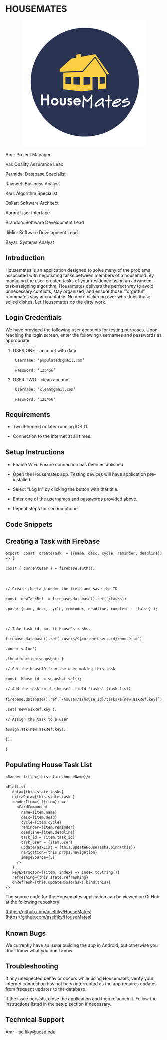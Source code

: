 # HOUSEMATES

<img src="./src/assets/HouseMates_Logo_Circle_01.png"
     alt="Logo"
     width="400"
     height="400"
     style= "margin: 10px auto 20px; display: block; height: 100; width: 100;"     
/>

Amr: Project Manager

Val: Quality Assurance Lead

Parmida: Database Specialist

Ravneet: Business Analyst

Karl: Algorithm Specialist

Oskar: Software Architect

Aaron: User Interface

Brandon: Software Development Lead

JiMin: Software Development Lead

Bayar: Systems Analyst

## Introduction

Housemates is an application designed to solve many of the problems associated with negotiating tasks between members of a household. By managing the user-created tasks of your residence using an advanced task-assigning algorithm, Housemates delivers the perfect way to avoid unnecessary conflicts, stay organized, and ensure those “forgetful” roommates stay accountable. No more bickering over who does those soiled dishes. Let Housemates do the dirty work.



## Login Credentials

We have provided the following user accounts for testing purposes. Upon reaching the login screen, enter the following usernames and passwords as appropriate.



1. USER ONE - account with data

		Username: ‘populated@gmail.com’

		Password: ‘123456’

2. USER TWO - clean account

		Username: ‘clean@gmail.com’

		Password: ‘123456’



## Requirements

-   Two iPhone 6 or later running iOS 11.

-   Connection to the internet at all times.




## Setup Instructions

-   Enable WiFi. Ensure connection has been established.

-   Open the Housemates app. Testing devices will have application pre-installed.

-   Select “Log In” by clicking the button with that title.

-   Enter one of the usernames and passwords provided above.

-   Repeat steps for second phone.




## Code Snippets

## Creating a Task with Firebase

```
export  const  createTask  = ({name, desc, cycle, reminder, deadline}) => {

const { currentUser } = firebase.auth();



// Create the task under the field and save the ID

const  newTaskRef  = firebase.database().ref(`/tasks`)

.push( {name, desc, cycle, reminder, deadline, complete :  false} );



// Take task id, put it house's tasks.

firebase.database().ref(`/users/${currentUser.uid}/house_id`)

.once('value')

.then(function(snapshot) {

// Get the houseID from the user making this task

const  house_id  = snapshot.val();

// Add the task to the house's field 'tasks' (task list)

firebase.database().ref(`/houses/${house_id}/tasks/${newTaskRef.key}`)

.set( newTaskRef.key );

// Assign the task to a user

assignTask(newTaskRef.key);

});

}
```




## Populating House Task List

 ```
<Banner title={this.state.houseName}/>

<FlatList
    data={this.state.tasks}
    extraData={this.state.tasks}
    renderItem={ ({item}) =>
      <CardComponent
        name={item.name}
        desc={item.desc}
        cycle={item.cycle}
        reminder={item.reminder}
        deadline={item.deadline}
        task_id = {item.task_id}
        task_user = {item.user}
        updateTaskList = {this.updateHouseTasks.bind(this)}
        navigation={this.props.navigation}
        imageSource={3}
      />
    }
    keyExtractor={(item, index) => index.toString()}
    refreshing={this.state.refreshing}
    onRefresh={this.updateHouseTasks.bind(this)}
/>
```





The source code for the Housemates application can be viewed on GitHub at the following repository:

[https://github.com/aselfiky/HouseMates](https://github.com/aselfiky/HouseMates)




## Known Bugs

We currently have an issue building the app in Android, but otherwise you don’t know what you don’t know.

## Troubleshooting

If any unexpected behavior occurs while using Housemates, verify your internet connection has not been interrupted as the app requires updates from frequent updates to the database.



If the issue persists, close the application and then relaunch it. Follow the instructions listed in the setup section if necessary.



## Technical Support

Amr - [aelfiky@ucsd.edu](mailto:aelfiky@ucsd.edu)
